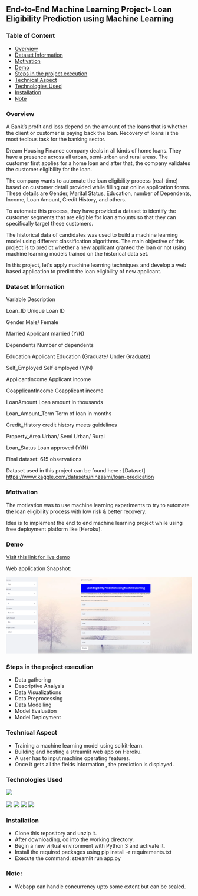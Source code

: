 ## End-to-End Machine Learning Project- Loan Eligibility Prediction using Machine Learning

### Table of Content
  * [Overview](#overview)
  * [Dataset Information](#dataset)
  * [Motivation](#motivation)
  * [Demo](#demo)
  * [Steps in the project execution](#Learning-Objective)
  * [Technical Aspect](#technical-aspect)
  * [Technologies Used](#technologies-used)
  * [Installation](#installation)
  * [Note](#note)



### Overview 
A Bank’s profit and loss depend on the amount of the loans that is whether the client or customer is paying back the loan. Recovery of loans is the most tedious task for the banking sector. 

Dream Housing Finance company deals in all kinds of home loans. They have a presence across all urban, semi-urban and rural areas. The customer first applies for a home loan and after that, the company validates the customer eligibility for the loan.

The company wants to automate the loan eligibility process (real-time) based on customer detail provided while filling out online application forms. These details are Gender, Marital Status, Education, number of Dependents, Income, Loan Amount, Credit History, and others.

To automate this process, they have provided a dataset to identify the customer segments that are eligible for loan amounts so that they can specifically target these customers.

 The historical data of candidates was used to build a machine learning model using different classification algorithms. The main objective of this project is to predict whether a new applicant granted the loan or not using machine learning models trained on the historical data set.


In this project, let's apply machine learning techniques and develop a web based application to predict the loan eligibility of new applicant.


### Dataset Information
Variable	          Description

Loan_ID	            Unique Loan ID

Gender	            Male/ Female

Married	            Applicant married (Y/N)

Dependents	        Number of dependents

Education	         Applicant Education (Graduate/ Under Graduate)

Self_Employed	      Self employed (Y/N)

ApplicantIncome	    Applicant income

CoapplicantIncome	  Coapplicant income

LoanAmount	Loan    amount in thousands

Loan_Amount_Term	  Term of loan in months

Credit_History	    credit history meets guidelines

Property_Area	      Urban/ Semi Urban/ Rural

Loan_Status	        Loan approved (Y/N)


Final dataset: 615 observations

Dataset used in this project can be found here : [Dataset] https://www.kaggle.com/datasets/ninzaami/loan-predication


### Motivation
The motivation was to use machine learning experiments to try to automate the loan eligibility process with low risk & better recovery.

Idea is to implement the end to end machine learning project while using free deployment platform like [Heroku].



### Demo
[Visit this link for live demo](https://loanwebapp7.herokuapp.com/)

Web application Snapshot:

<img target="_blank" src="https://github.com/dipakml/Prediction-of-Modernized-Loan-Approval-System-/blob/master/webapp_snapshot.png" width=800>



### Steps in the project execution

- Data gathering 
- Descriptive Analysis 
- Data Visualizations 
- Data Preprocessing 
- Data Modelling 
- Model Evaluation 
- Model Deployment 

### Technical Aspect 

- Training a machine learning model using scikit-learn. 
- Building and hosting a streamlit web app on Heroku. 
- A user has to input machine operating features.
- Once it gets all the fields information , the prediction is displayed. 


### Technologies Used  
![](https://forthebadge.com/images/badges/made-with-python.svg) 

[<img target="_blank" src="https://github.com/scikit-learn/scikit-learn/blob/master/doc/logos/scikit-learn-logo-small.png">](https://github.com/scikit-learn/)
<img target="_blank" src="https://github.com/ditikrushna/End-to-End-Diabetes-Prediction-Application-Using-Machine-Learning/blob/master/Resource/heroku.png" width=170>
<img target="_blank" src="https://github.com/ditikrushna/End-to-End-Diabetes-Prediction-Application-Using-Machine-Learning/blob/master/Resource/numpy.png" width=170>
<img target="_blank" src="https://github.com/ditikrushna/End-to-End-Diabetes-Prediction-Application-Using-Machine-Learning/blob/master/Resource/pandas.jpeg" width=170>


### Installation 
- Clone this repository and unzip it.
- After downloading, cd into the working directory.
- Begin a new virtual environment with Python 3 and activate it.
- Install the required packages using pip install -r requirements.txt
- Execute the command: streamlit run app.py


### Note:
- Webapp can handle concurrency upto some extent but can be scaled.


